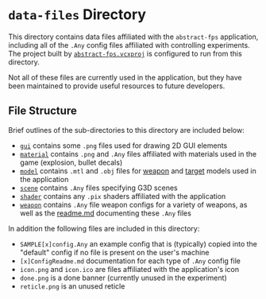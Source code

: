 # `data-files` Directory
This directory contains data files affiliated with the `abstract-fps` application, including all of the `.Any` config files affiliated with controlling experiments. The project built by [`abstract-fps.vcxproj`](../abstract-fps.vcxproj) is configured to run from this directory.

Not all of these files are currently used in the application, but they have been maintained to provide useful resources to future developers.

## File Structure
Brief outlines of the sub-directories to this directory are included below:

* [`gui`](./gui) contains some `.png` files used for drawing 2D GUI elements
* [`material`](./material) contains `.png` and `.Any` files affiliated with materials used in the game (explosion, bullet decals)
* [`model`](./model) contains `.mtl` and `.obj` files for [weapon](./model/sniper) and [target](./model/target) models used in the application
* [`scene`](./scene) contains `.Any` files specifying G3D scenes
* [`shader`](./shader) contains any `.pix` shaders affiliated with the application
* [`weapon`](./weapon) contains `.Any` file weapon configs for a variety of weapons, as well as the [readme.md](./weapon/weaponConfigReadme.md) documenting these `.Any` files

In addition the following files are included in this directory:

* `SAMPLE[x]config.Any` an example config that is (typically) copied into the "default" config if no file is present on the user's machine
* `[x]ConfigReadme.md` documentation for each type of `.Any` config file
* `icon.png` and `icon.ico` are files affiliated with the application's icon
* `done.png` is a done banner (currently unused in the experiment)
* `reticle.png` is an unused reticle
